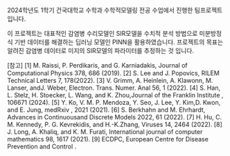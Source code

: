 2024학년도 1학기 건국대학교 수학과 수학적모델링 전공 수업에서 진행한 팀프로젝트 입니다.

 이 프로젝트는 대표적인 감염병 수리모델인 SIR모델을 수치적 분석 방법으로 미분방정식 기반 데이터를 해결하는 딥러닝 모델인 PINN을 활용하였습니다.
프로젝트의 목표는 알려진 감염병 데이터로 미지의 SIR모델의 파라미터를 추정하는 것 입니다.

[참고]
[1] M. Raissi, P. Perdikaris, and G. Karniadakis, Journal of Computational Physics 378, 686 (2019).
[2] S. Lee and J. Popovics, RILEM Technical Letters 7, 178(2022).
[3] V. Grimm, A. Heinlein, A. Klawonn, M. Lanser, andJ. Weber, Electron. Trans. Numer. Anal 56, 1 (2022).
[4] S. Han, L. Stelz, H. Stoecker, L. Wang, and K. Zhou,Journal of the Franklin Institute , 106671 (2024).
[5] Y. Ko, V. M. P. Mendoza, Y. Seo, J. Lee, Y. Kim,D. Kwon, and E. Jung, medRxiv , 2021 (2021).
[6] S. Berkhahn and M. Ehrhardt, Advances in Continuousand Discrete Models 2022, 61 (2022).
[7] H. Hu, C. M. Kennedy, P. G. Kevrekidis, and H.-K.Zhang, Viruses 14, 2464 (2022).
[8] J. Long, A. Khaliq, and K. M. Furati, International journal of computer mathematics 98, 1617 (2021).
[9] ECDPC, European Centre for Disease Prevention and Control .
